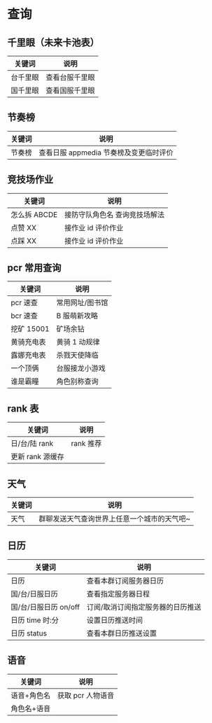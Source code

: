 # 查询

## 千里眼（未来卡池表）

| 关键词   | 说明           |
| -------- | -------------- |
| 台千里眼 | 查看台服千里眼 |
| 国千里眼 | 查看国服千里眼 |

## 节奏榜

| 关键词 | 说明                                   |
| ------ | -------------------------------------- |
| 节奏榜 | 查看日服 appmedia 节奏榜及变更临时评价 |

## 竞技场作业

| 关键词       | 说明                          |
| ------------ | ----------------------------- |
| 怎么拆 ABCDE | 接防守队角色名 查询竞技场解法 |
| 点赞 XX      | 接作业 id 评价作业            |
| 点踩 XX      | 接作业 id 评价作业            |

## pcr 常用查询

| 关键词     | 说明            |
| ---------- | --------------- |
| pcr 速查   | 常用网址/图书馆 |
| bcr 速查   | B 服萌新攻略    |
| 挖矿 15001 | 矿场余钻        |
| 黄骑充电表 | 黄骑 1 动规律   |
| 露娜充电表 | 杀戮天使降临    |
| 一个顶俩   | 台服接龙小游戏  |
| 谁是霸瞳   | 角色别称查询    |

## rank 表

| 关键词           | 说明      |
| ---------------- | --------- |
| 日/台/陆 rank    | rank 推荐 |
| 更新 rank 源缓存 |           |

## 天气

| 关键词 | 说明                                        |
| ------ | ------------------------------------------- |
| 天气   | 群聊发送天气查询世界上任意一个城市的天气吧~ |

## 日历

| 关键词                | 说明                              |
| --------------------- | --------------------------------- |
| 日历                  | 查看本群订阅服务器日历            |
| 国/台/日服日历        | 查看指定服务器日程                |
| 国/台/日服日历 on/off | 订阅/取消订阅指定服务器的日历推送 |
| 日历 time 时:分       | 设置日历推送时间                  |
| 日历 status           | 查看本群日历推送设置              |

## 语音

| 关键词      | 说明              |
| ----------- | ----------------- |
| 语音+角色名 | 获取 pcr 人物语音 |
| 角色名+语音 |                   |
